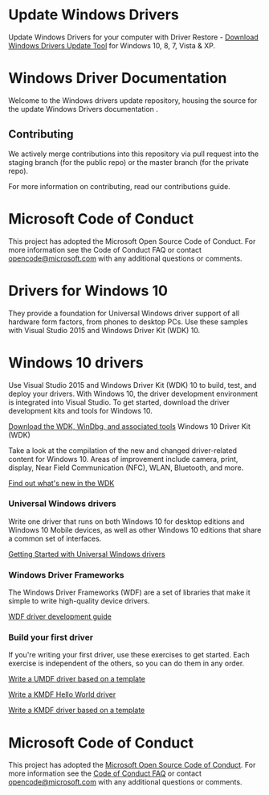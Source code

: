 # Update Windows Drivers
Update Windows Drivers for your computer with Driver Restore - [Download Windows Drivers Update Tool](http://driverrestore.com/ "Download Windows Drivers Update Tool") for Windows 10, 8, 7, Vista &amp; XP.

# Windows Driver Documentation

Welcome to the Windows drivers update repository, housing the source for the update Windows Drivers documentation .
## Contributing

We actively merge contributions into this repository via pull request into the staging branch (for the public repo) or the master branch (for the private repo).

For more information on contributing, read our contributions guide.

# Microsoft Code of Conduct

This project has adopted the Microsoft Open Source Code of Conduct. For more information see the Code of Conduct FAQ or contact opencode@microsoft.com with any additional questions or comments.

# Drivers for Windows 10

 They provide a foundation for Universal Windows driver support of all hardware form factors, from phones to desktop PCs. Use these samples with Visual Studio 2015 and Windows Driver Kit (WDK) 10.

# Windows 10 drivers

Use Visual Studio 2015 and Windows Driver Kit (WDK) 10 to build, test, and deploy your drivers. With Windows 10, the driver development environment is integrated into Visual Studio. To get started, download the driver development kits and tools for Windows 10.

[Download the WDK, WinDbg, and associated tools](https://developer.microsoft.com/en-us/windows/hardware/windows-driver-kit "Download the WDK, WinDbg, and associated tools for Windows 10")
Windows 10 Driver Kit (WDK)

Take a look at the compilation of the new and changed driver-related content for Windows 10. Areas of improvement include camera, print, display, Near Field Communication (NFC), WLAN, Bluetooth, and more.

[Find out what's new in the WDK](http://go.microsoft.com/fwlink/p/?LinkId=528349 "Find out what's new in the WDK")
### Universal Windows drivers
Write one driver that runs on both Windows 10 for desktop editions and Windows 10 Mobile devices, as well as other Windows 10 editions that share a common set of interfaces.

[Getting Started with Universal Windows drivers](http://go.microsoft.com/fwlink/p/?LinkId=524488 "Getting Started with Universal Windows drivers")

### Windows Driver Frameworks
The Windows Driver Frameworks (WDF) are a set of libraries that make it simple to write high-quality device drivers.

[WDF driver development guide](http://go.microsoft.com/fwlink/p/?LinkId=524489 "WDF driver development guide")
### Build your first driver
If you're writing your first driver, use these exercises to get started. Each exercise is independent of the others, so you can do them in any order.

[Write a UMDF driver based on a template](http://go.microsoft.com/fwlink/p/?LinkId=524492 "Write a UMDF driver based on a template")

[Write a KMDF Hello World driver](http://go.microsoft.com/fwlink/p/?LinkId=524493 "Write a KMDF Hello World driver")

[Write a KMDF driver based on a template](http://go.microsoft.com/fwlink/p/?LinkId=524494 "Write a KMDF driver based on a template")

# Microsoft Code of Conduct
This project has adopted the [Microsoft Open Source Code of Conduct](https://opensource.microsoft.com/codeofconduct/). For more information see the [Code of Conduct FAQ](https://opensource.microsoft.com/codeofconduct/faq/) or contact [opencode@microsoft.com](mailto:opencode@microsoft.com) with any additional questions or comments.
